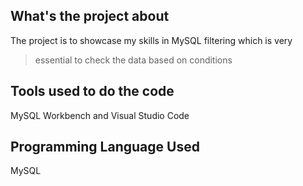 ## What's the project about 
The project is to showcase my skills in MySQL filtering which is very 
> essential to check the data based on conditions

 ## Tools used to do the code
 MySQL Workbench and Visual Studio Code

 ## Programming Language Used
 MySQL
